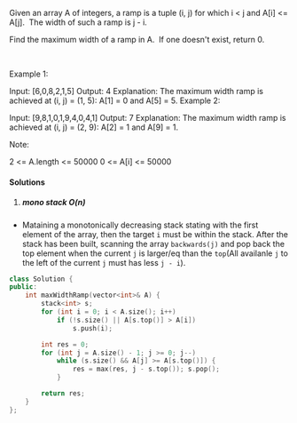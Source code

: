 Given an array A of integers, a ramp is a tuple (i, j) for which i < j and A[i] <= A[j].  The width of such a ramp is j - i.

Find the maximum width of a ramp in A.  If one doesn't exist, return 0.

 

Example 1:

Input: [6,0,8,2,1,5]
Output: 4
Explanation: 
The maximum width ramp is achieved at (i, j) = (1, 5): A[1] = 0 and A[5] = 5.
Example 2:

Input: [9,8,1,0,1,9,4,0,4,1]
Output: 7
Explanation: 
The maximum width ramp is achieved at (i, j) = (2, 9): A[2] = 1 and A[9] = 1.
 

Note:

2 <= A.length <= 50000
0 <= A[i] <= 50000

#### Solutions

1. ##### mono stack O(n)

- Mataining a monotonically decreasing stack stating with the first element of the array, then the target `i` must be within the stack. After the stack has been built, scanning the array `backwards(j)` and pop back the top element when the current `j` is larger/eq than the `top`(All availanle `j` to the left of the current `j` must has less `j - i`).

```cpp
class Solution {
public:
    int maxWidthRamp(vector<int>& A) {
        stack<int> s;
        for (int i = 0; i < A.size(); i++)
            if (!s.size() || A[s.top()] > A[i])
                s.push(i);

        int res = 0;
        for (int j = A.size() - 1; j >= 0; j--)
            while (s.size() && A[j] >= A[s.top()]) {
                res = max(res, j - s.top()); s.pop();
            }

        return res;
    }
};
```